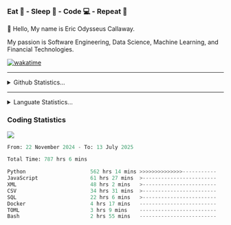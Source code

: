 <h3>Eat 🍴 - Sleep 🛌 - Code 💻 - Repeat 🔁</h3>

👋 Hello, My name is Eric Odysseus Callaway.

My passion is Software Engineering, Data Science, Machine Learning, and Financial Technologies.

[![wakatime](https://wakatime.com/badge/user/6717695f-6a13-47e3-aa16-c813e12c0985.svg)](https://wakatime.com/@6717695f-6a13-47e3-aa16-c813e12c0985)
<hr>
<details>
  <summary>
    Github Statistics...
  </summary>
    <p align="center">
      <img src="https://github-readme-stats.vercel.app/api?username=EricCallaway&show_icons=true"/>
    </p>
</details>
</hr>

<hr>
<details>
  <summary>
    Languate Statistics...
  </summary>
    <p align="center">
      <img src="https://wakatime.com/share/@Odysseus/6fc7c863-6fba-4e57-a6af-ed1f2fa8d560.svg"/>
    </p>
</details>
</hr>


<h3>Coding Statistics</h3>
<img src="https://wakatime.com/share/@Odysseus/5e02c832-9cc5-49a3-8f4c-bd2647d78fca.svg"/>
<!--START_SECTION:waka-->

```python
From: 22 November 2024 - To: 13 July 2025

Total Time: 787 hrs 6 mins

Python                     562 hrs 14 mins >>>>>>>>>>>>>>-----------   54.34 %
JavaScript                 61 hrs 27 mins  >------------------------   05.94 %
XML                        48 hrs 2 mins   >------------------------   04.64 %
CSV                        34 hrs 31 mins  >------------------------   03.34 %
SQL                        22 hrs 6 mins   >------------------------   02.14 %
Docker                     4 hrs 17 mins   -------------------------   00.41 %
TOML                       3 hrs 9 mins    -------------------------   00.31 %
Bash                       2 hrs 55 mins   -------------------------   00.28 %
```

<!--END_SECTION:waka-->
